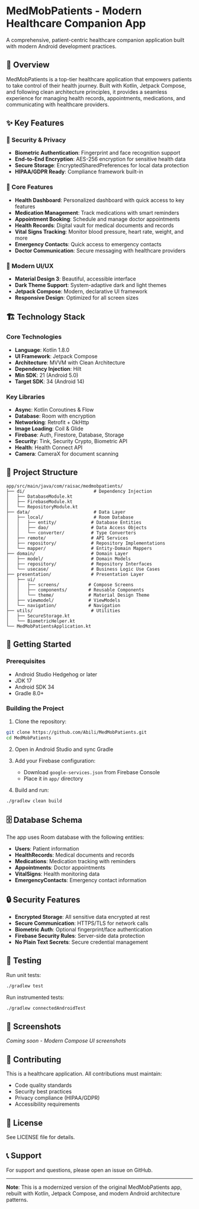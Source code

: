 # MedMobPatients - Modern Healthcare Companion App

A comprehensive, patient-centric healthcare companion application built with modern Android development practices.

## 🏥 Overview

MedMobPatients is a top-tier healthcare application that empowers patients to take control of their health journey. Built with Kotlin, Jetpack Compose, and following clean architecture principles, it provides a seamless experience for managing health records, appointments, medications, and communicating with healthcare providers.

## ✨ Key Features

### 🔐 Security & Privacy
- **Biometric Authentication**: Fingerprint and face recognition support
- **End-to-End Encryption**: AES-256 encryption for sensitive health data
- **Secure Storage**: EncryptedSharedPreferences for local data protection
- **HIPAA/GDPR Ready**: Compliance framework built-in

### 📱 Core Features
- **Health Dashboard**: Personalized dashboard with quick access to key features
- **Medication Management**: Track medications with smart reminders
- **Appointment Booking**: Schedule and manage doctor appointments
- **Health Records**: Digital vault for medical documents and records
- **Vital Signs Tracking**: Monitor blood pressure, heart rate, weight, and more
- **Emergency Contacts**: Quick access to emergency contacts
- **Doctor Communication**: Secure messaging with healthcare providers

### 🎨 Modern UI/UX
- **Material Design 3**: Beautiful, accessible interface
- **Dark Theme Support**: System-adaptive dark and light themes
- **Jetpack Compose**: Modern, declarative UI framework
- **Responsive Design**: Optimized for all screen sizes

## 🏗️ Technology Stack

### Core Technologies
- **Language**: Kotlin 1.8.0
- **UI Framework**: Jetpack Compose
- **Architecture**: MVVM with Clean Architecture
- **Dependency Injection**: Hilt
- **Min SDK**: 21 (Android 5.0)
- **Target SDK**: 34 (Android 14)

### Key Libraries
- **Async**: Kotlin Coroutines & Flow
- **Database**: Room with encryption
- **Networking**: Retrofit + OkHttp
- **Image Loading**: Coil & Glide
- **Firebase**: Auth, Firestore, Database, Storage
- **Security**: Tink, Security Crypto, Biometric API
- **Health**: Health Connect API
- **Camera**: CameraX for document scanning

## 📂 Project Structure

```
app/src/main/java/com/raisac/medmobpatients/
├── di/                          # Dependency Injection
│   ├── DatabaseModule.kt
│   ├── FirebaseModule.kt
│   └── RepositoryModule.kt
├── data/                        # Data Layer
│   ├── local/                   # Room Database
│   │   ├── entity/             # Database Entities
│   │   ├── dao/                # Data Access Objects
│   │   └── converter/          # Type Converters
│   ├── remote/                 # API Services
│   ├── repository/             # Repository Implementations
│   └── mapper/                 # Entity-Domain Mappers
├── domain/                     # Domain Layer
│   ├── model/                  # Domain Models
│   ├── repository/             # Repository Interfaces
│   └── usecase/                # Business Logic Use Cases
├── presentation/               # Presentation Layer
│   ├── ui/
│   │   ├── screens/           # Compose Screens
│   │   ├── components/        # Reusable Components
│   │   └── theme/             # Material Design Theme
│   ├── viewmodel/             # ViewModels
│   └── navigation/            # Navigation
├── utils/                      # Utilities
│   ├── SecureStorage.kt
│   └── BiometricHelper.kt
└── MedMobPatientsApplication.kt
```

## 🚀 Getting Started

### Prerequisites
- Android Studio Hedgehog or later
- JDK 17
- Android SDK 34
- Gradle 8.0+

### Building the Project

1. Clone the repository:
```bash
git clone https://github.com/Abili/MedMobPatients.git
cd MedMobPatients
```

2. Open in Android Studio and sync Gradle

3. Add your Firebase configuration:
   - Download `google-services.json` from Firebase Console
   - Place it in `app/` directory

4. Build and run:
```bash
./gradlew clean build
```

## 🗄️ Database Schema

The app uses Room database with the following entities:
- **Users**: Patient information
- **HealthRecords**: Medical documents and records
- **Medications**: Medication tracking with reminders
- **Appointments**: Doctor appointments
- **VitalSigns**: Health monitoring data
- **EmergencyContacts**: Emergency contact information

## 🔒 Security Features

- **Encrypted Storage**: All sensitive data encrypted at rest
- **Secure Communication**: HTTPS/TLS for network calls
- **Biometric Auth**: Optional fingerprint/face authentication
- **Firebase Security Rules**: Server-side data protection
- **No Plain Text Secrets**: Secure credential management

## 🧪 Testing

Run unit tests:
```bash
./gradlew test
```

Run instrumented tests:
```bash
./gradlew connectedAndroidTest
```

## 📱 Screenshots

*Coming soon - Modern Compose UI screenshots*

## 🤝 Contributing

This is a healthcare application. All contributions must maintain:
- Code quality standards
- Security best practices
- Privacy compliance (HIPAA/GDPR)
- Accessibility requirements

## 📄 License

See LICENSE file for details.

## 📞 Support

For support and questions, please open an issue on GitHub.

---

**Note**: This is a modernized version of the original MedMobPatients app, rebuilt with Kotlin, Jetpack Compose, and modern Android architecture patterns.

